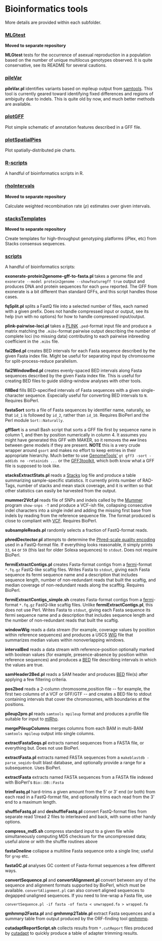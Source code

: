 Bioinformatics tools
====================

More details are provided within each subfolder.

### [MLGtest](https://github.com/douglasgscofield/MLGtest)

**Moved to separate repository**

**MLGtest** tests for the occurrence of asexual reproduction in a population
based on the number of unique multilocus genotypes observed.  It is quite
conservative, see its README for several cautions.


### [pileVar](https://github.com/douglasgscofield/bioinfo/tree/master/pileVar)

**pileVar.pl** identifies variants based on mpileup output from
[samtools](http://samtools.sourcefourge.net).  This tool is currently geared
toward identifying fixed differences and regions of ambiguity due to indels.
This is quite old by now, and much better methods are available.


### [plotGFF](https://github.com/douglasgscofield/bioinfo/tree/master/plotGFF)

Plot simple schematic of annotation features described in a GFF file.


### [plotSpatialPies](https://github.com/douglasgscofield/bioinfo/tree/master/plotSpatialPies)

Plot spatially-distributed pie charts.


### [R-scripts](https://github.com/douglasgscofield/bioinfo/tree/master/R-scripts)

A handful of bioinformatics scripts in R.


### [rhoIntervals](https://github.com/douglasgscofield/rhoIntervals)

**Moved to separate repository**

Calculate weighted recombination rate (*&rho;*) estimates over given intervals.


### [stacksTemplates](https://github.com/douglasgscofield/stacksTemplates)

**Moved to separate repository**

Create templates for high-throughput genotyping platforms (iPlex, etc) from Stacks consensus sequences.


### [scripts](https://github.com/douglasgscofield/bioinfo/tree/master/scripts)

A handful of bioinformatics scripts:

**exonerate-protein2genome-gff-to-fasta.pl**
 takes a genome file and `exonerate --model protein2genome --showfeaturegff true` output and produces DNA and protein sequences for each `gene` reported.
 The GFF from exonerate is a bit different than standard GFFs, and this script handles those cases.

**fqSplit.pl**
 splits a FastQ file into a selected number of files, each named with a given prefix.  Does not handle compressed input or output, see its help (run with no options) for how to handle compressed input/output.

**plink-pairwise-loci.pl**
 takes a [PLINK][] `.ped`-format input file and produce a matrix matching the `.mibs`-format pairwise output describing the number of complete loci (no missing data) contributing to each pairwise inbreeding coefficient in the `.mibs` file.

**fai2Bed.pl**
 creates BED intervals for each Fasta sequence described by the given Fasta index file.  Might be useful for separating input by chromosome for split-process-reduce parallelism.

**fai2WindowBed.pl**
 creates evenly-spaced BED intervals along Fasta sequences described by the given Fasta index file.  This is useful for creating BED files to guide sliding-window analyses with other tools.

**fillBed**
 fills BED-specified intervals of Fasta sequences with a given single-character sequence.  Especially useful for converting BED intervals to `N`.  Requires BioPerl.

**fastaSort**
 sorts a file of Fasta sequences by identifier name, naturally, so that `ìd_1` is followed by `id_2`, rather than `id_10`.  Requires BioPerl and the Perl module `Sort::Naturally`.

**gffSort**
 is a small Bash script that sorts a GFF file first by sequence name in column 1, and then by position numerically in column 4.  It assumes you might have generated this GFF with MAKER, so it removes the `###` lines between gene models if they are present.  **NOTE** this is a very crude wrapper around `gsort` and makes no effort to keep entries in their appropriate hierarchy.  Much better to use [GenomeTools'](http://genometools.org/) `gt gff3 -sort -addids no -retainids ...` or the [GFF3toolkit](https://github.com/NAL-i5K/GFF3toolkit), which both know what a GFF file is supposed to look like.

**stacksExtractStats.pl**
reads a [Stacks][] log file and produce a table summarizing sample-specific statistics.  It currently prints number of RAD-Tags, number of stacks and mean stack coverage, and it is written so that other statistics can easily be harvested from the output.

**mummer2Vcf.pl**
reads file of SNPs and indels called by the [Mummer][] program `show-snps -T` and produce a VCF-ish file, collapsing consecutive indel characters into a single indel and adding the missing first base from indels by reading from the reference sequence file.  The format produced is close to compliant with [VCF][].  Requires BioPerl.

**subsampleReads.pl**
randomly selects a fraction of FastQ-format reads.

**phredDectector.pl**
attempts to determine the [Phred-scale quality encoding](http://en.wikipedia.org/wiki/FASTQ_format) used in a FastQ-format file.  If everything looks reasonable, it simply prints `33`, `64` or `59` (this last for older Solexa sequences) to `stdout`.  Does not require BioPerl.

**fermiExtractContigs.pl**
creates Fasta-format contigs from a [fermi][]-format `*.fq.gz` FastQ-like scaftig files.  Writes Fasta to `stdout`, giving each Fasta sequence its fermi sequence name and a description that includes sequence length, number of non-redundant reads that built the scaftig, and median coverage of non-redundant reads along the scafftig.  Requires BioPerl.

**fermiExtractContigs_simple.sh**
creates Fasta-format contigs from a [fermi][]-format `*.fq.gz` FastQ-like scaftig files.  Unlike **fermiExtractContigs.pl**, this does not use Perl.  Writes Fasta to `stdout`, giving each Fasta sequence its fermi sequence name and a description that includes sequence length and the number of non-redundant reads that built the scaftig.

**windowWig**
reads a data stream (for example, coverage values by position within reference sequences) and
produces a USCS [WIG][] file that summarizes median values within nonoverlapping windows. 

**intervalBed**
reads a data stream with reference-position optionally marked with boolean values (for example, 
presence-absence by position within reference sequences) and produces a [BED][] file 
describing intervals in which the values are true.

**samHeader2Bed.pl** 
reads a SAM header and produces [BED][] file(s) after applying a few filtering criteria.

**pos2bed**
reads a 2-column chromosome,position file -- for example, the first two columns of a VCF or GFF/GTF -- and
creates a BED file to stdout containing intervals that cover the chromosomes, with boundaries at
the positions.

**pileup2pro.pl**
reads `samtools mpileup` format and produces a profile file suitable for input to [mlRho][].

**mergePileupColumns**
merges columns from each BAM in multi-BAM `samtools mpileup` output into single columns.

**extractFastaSeqs.pl**
extracts named sequences from a FASTA file, or everything but.  Does not use BioPerl.

**extractFasta.pl**
extracts named FASTA sequences from a `makeblastdb -parse_seqids`-built blast database, and optionally provide a range for a subsequence.  Uses BioPerl.

**extractFasta**
extracts named FASTA sequences from a FASTA file indexed with BioPerl's `Bio::DB::Fasta`

**trimFastq.pl**
hard-trims a given amount from the 5' or 3' end (or both) from each read in a FastQ-format file, and optionally trims each read from the 3' end to a maximum length.

**shuffleFastq.pl** and **deshuffleFastq.pl**
convert FastQ-format files from separate read 1/read 2 files to interleaved and back, with some other handy options.

**compress_md5.sh**
compress standard input to a given file while simultaneously computing MD5 checksum for the uncompressed data; useful alone or with the shuffle routines above

**fastaOneline**
collapse a multiline Fasta sequence onto a single line; useful for `grep` etc.

**fastaGC.pl**
analyses GC content of Fasta-format sequences a few different ways.

**convertSequence.pl** and **convertAlignment.pl**
convert between any of the sequence and alignment formats supported by BioPerl, which must be available.  `convertAlignment.pl` can also convert aligned sequences to degapped unaligned sequences.  If you need to line-wrap a Fasta file, use

    convertSequence.pl -if fasta -of fasta < unwrapped.fa > wrapped.fa

**gmhmmp2Fasta.pl** and **gmhmmp2Table.pl**
extract Fasta sequences and a summary table from output produced by the ORF-finding tool [gmhmmp][].

**cutadaptReportScript.sh**
collects results from `*.cutReport` files produced by [cutadapt][] to quickly produce a table of adapter trimming results.


[PLINK]: https://www.cog-genomics.org/plink2
[WIG]:  http://genome.ucsc.edu/goldenPath/help/wiggle.html
[Stacks]:  http://creskolab.uoregon.edu/stacks/
[Mummer]:  http://mummer.sourceforge.net
[VCF]:  http://www.1000genomes.org/wiki/Analysis/Variant%20Call%20Format/vcf-variant-call-format-version-41
[fermi]:  https://github.com/lh3/fermi
[BED]:  http://genome.ucsc.edu/FAQ/FAQformat.html#format1
[mlRho]:  http://guanine.evolbio.mpg.de/mlRho
[velvet]: http://www.ebi.ac.uk/~zerbino/velvet
[gmhmmp]: http://www.genepro.com/Manuals/EuGM/EuGM_usage.aspx
[cutadapt]: https://code.google.com/p/cutadapt/

